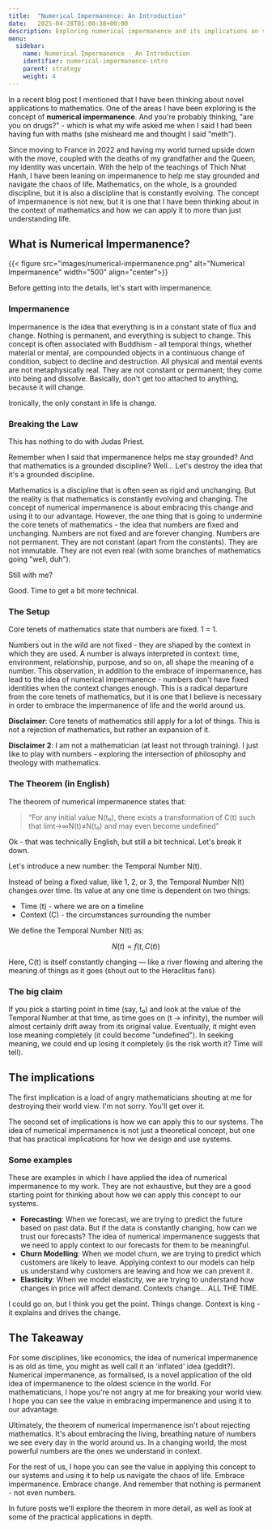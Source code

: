 ```yaml
---
title:  "Numerical Impermanence: An Introduction"
date:   2025-04-28T01:00:38+00:00
description: Exploring numerical impermanence and its implications on system design
menu:
  sidebar:
    name: Numerical Impermanence - An Introduction
    identifier: numerical-impermanence-intro
    parent: strategy
    weight: 4
---
```


In a recent blog post I mentioned that I have been thinking about novel applications to mathematics. One of the areas I have been exploring is the concept of **numerical impermanence**. And you're probably thinking, "are you on drugs?" - which is what my wife asked me when I said I had been having fun with maths (she misheard me and thought I said "meth").

Since moving to France in 2022 and having my world turned upside down with the move, coupled with the deaths of my grandfather and the Queen, my identity was uncertain. With the help of the teachings of Thich Nhat Hanh, I have been leaning on impermanence to help me stay grounded and navigate the chaos of life. Mathematics, on the whole, is a grounded discipline, but it is also a discipline that is constantly evolving. The concept of impermanence is not new, but it is one that I have been thinking about in the context of mathematics and how we can apply it to more than just understanding life.

## What is Numerical Impermanence?

{{< figure src="images/numerical-impermanence.png" alt="Numerical Impermanence" width="500" align="center">}}

Before getting into the details, let's start with impermanence.

### Impermanence

Impermanence is the idea that everything is in a constant state of flux and change. Nothing is permanent, and everything is subject to change. This concept is often associated with Buddhism - all temporal things, whether material or mental, are compounded objects in a continuous change of condition, subject to decline and destruction. All physical and mental events are not metaphysically real. They are not constant or permanent; they come into being and dissolve. Basically, don't get too attached to anything, because it will change.

Ironically, the only constant in life is change.

### Breaking the Law

This has nothing to do with Judas Priest.

Remember when I said that impermanence helps me stay grounded? And that mathematics is a grounded discipline? Well... Let's destroy the idea that it's a grounded discipline.

Mathematics is a discipline that is often seen as rigid and unchanging. But the reality is that mathematics is constantly evolving and changing. The concept of numerical impermanence is about embracing this change and using it to our advantage. However, the one thing that is going to undermine the core tenets of mathematics - the idea that numbers are fixed and unchanging. Numbers are not fixed and are forever changing. Numbers are not permanent. They are not constant (apart from the constants). They are not immutable. They are not even real (with some branches of mathematics going "well, duh").

Still with me?

Good. Time to get a bit more technical.

### The Setup

Core tenets of mathematics state that numbers are fixed. 1 = 1.

Numbers out in the wild are not fixed - they are shaped by the context in which they are used. A number is always interpreted in context: time, environment, relationship, purpose, and so on, all shape the meaning of a number. This observation, in addition to the embrace of impermanence, has lead to the idea of numerical impermanence - numbers don't have fixed identities when the context changes enough. This is a radical departure from the core tenets of mathematics, but it is one that I believe is necessary in order to embrace the impermanence of life and the world around us.

**Disclaimer**: Core tenets of mathematics still apply for a lot of things. This is not a rejection of mathematics, but rather an expansion of it.

**Disclaimer 2**: I am not a mathematician (at least not through training). I just like to play with numbers - exploring the intersection of philosophy and theology with mathematics.

### The Theorem (in English)

The theorem of numerical impermanence states that:

> “For any initial value N(t₀), there exists a transformation of C(t) such that limt→∞​N(t)≠N(t₀) and may even become undefined”

Ok - that was technically English, but still a bit technical. Let's break it down.

Let's introduce a new number: the Temporal Number N(t).

Instead of being a fixed value, like 1, 2, or 3, the Temporal Number N(t) changes over time. Its value at any one time is dependent on two things:

- Time (t) - where we are on a timeline
- Context (C) - the circumstances surrounding the number

We define the Temporal Number N(t) as:

```math
N(t) = f(t, C(t))
```

Here, C(t) is itself constantly changing — like a river flowing and altering the meaning of things as it goes (shout out to the Heraclitus fans).

### The big claim

If you pick a starting point in time (say, t₀) and look at the value of the Temporal Number at that time, as time goes on (t → infinity), the number will almost certainly drift away from its original value. Eventually, it might even lose meaning completely (it could become "undefined"). In seeking meaning, we could end up losing it completely (is the risk worth it? Time will tell).

## The implications

The first implication is a load of angry mathematicians shouting at me for destroying their world view. I'm not sorry. You'll get over it.

The second set of implications is how we can apply this to our systems. The idea of numerical impermanence is not just a theoretical concept, but one that has practical implications for how we design and use systems.

### Some examples

These are examples in which I have applied the idea of numerical impermanence to my work. They are not exhaustive, but they are a good starting point for thinking about how we can apply this concept to our systems.

- **Forecasting**: When we forecast, we are trying to predict the future based on past data. But if the data is constantly changing, how can we trust our forecasts? The idea of numerical impermanence suggests that we need to apply context to our forecasts for them to be meaningful.
- **Churn Modelling**: When we model churn, we are trying to predict which customers are likely to leave. Applying context to our models can help us understand why customers are leaving and how we can prevent it.
- **Elasticity**: When we model elasticity, we are trying to understand how changes in price will affect demand. Contexts change... ALL THE TIME.

I could go on, but I think you get the point. Things change. Context is king - it explains and drives the change.

## The Takeaway

For some disciplines, like economics, the idea of numerical impermanence is as old as time, you might as well call it an 'inflated' idea (geddit?). Numerical impermanence, as formalised, is a novel application of the old idea of impermanence to the oldest science in the world. For mathematicians, I hope you're not angry at me for breaking your world view. I hope you can see the value in embracing impermanence and using it to our advantage.

Ultimately, the theorem of numerical impermanence isn't about rejecting mathematics. It's about embracing the living, breathing nature of numbers we see every day in the world around us. In a changing world, the most powerful numbers are the ones we understand in context.

For the rest of us, I hope you can see the value in applying this concept to our systems and using it to help us navigate the chaos of life. Embrace impermanence. Embrace change. And remember that nothing is permanent - not even numbers.

In future posts we'll explore the theorem in more detail, as well as look at some of the practical applications in depth.
